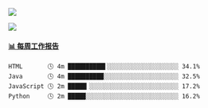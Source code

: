 [![](https://count.getloli.com/get/@Quan666.github.readme)](https://count.getloli.com/)


[![](https://chat.getloli.com/room/@Quan666.github/svg?width=600&height=100&limit=20&theme=light&title=Quan666@github:%20~&fontSize=13)](https://chat.getloli.com/room/@Quan666.github?title=Quan666的留言板)


 <!-- waka-box start -->
#### <a href="https://gist.github.com/204ad9111ce51ffe775886f66538b500" target="_blank">📊 每周工作报告</a>
```text
HTML       🕓 4m ██████████▌░░░░░░░░░░░░░░░░░░░░ 34.1%
Java       🕓 4m ██████████░░░░░░░░░░░░░░░░░░░░░ 32.5%
JavaScript 🕓 2m █████▎░░░░░░░░░░░░░░░░░░░░░░░░░ 17.2%
Python     🕓 2m █████░░░░░░░░░░░░░░░░░░░░░░░░░░ 16.2%
```
<!-- Powered by https://github.com/journey-ad/waka-box-go . -->
<!-- waka-box end -->













<!--
**Quan666/Quan666** is a ✨ _special_ ✨ repository because its `README.md` (this file) appears on your GitHub profile.

Here are some ideas to get you started:

- 🔭 I’m currently working on ...
- 🌱 I’m currently learning ...
- 👯 I’m looking to collaborate on ...
- 🤔 I’m looking for help with ...
- 💬 Ask me about ...
- 📫 How to reach me: ...
- 😄 Pronouns: ...
- ⚡ Fun fact: ...
-->
